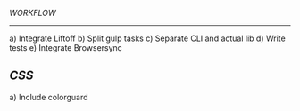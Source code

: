 *WORKFLOW*
______________________
a) Integrate Liftoff
b) Split gulp tasks
c) Separate CLI and actual lib
d) Write tests
e) Integrate Browsersync


*CSS*
----------------------
a) Include colorguard